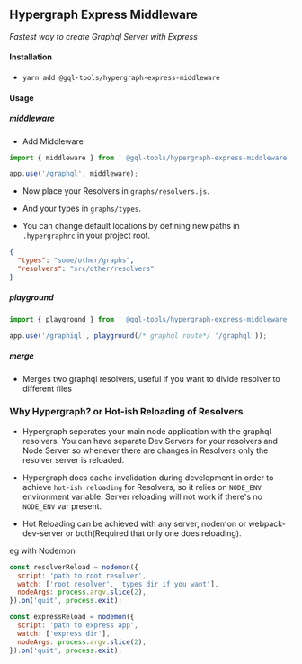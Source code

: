 ## Hypergraph Express Middleware

_Fastest way to create Graphql Server with Express_

#### Installation

- `yarn add @gql-tools/hypergraph-express-middleware`

#### Usage

##### _middleware_

- Add Middleware

```js
import { middleware } from ' @gql-tools/hypergraph-express-middleware';

app.use('/graphql', middleware);
```

- Now place your Resolvers in `graphs/resolvers.js`.

- And your types in `graphs/types`.

- You can change default locations by defining new paths in `.hypergraphrc` in your project root.

```json
{
  "types": "some/other/graphs",
  "resolvers": "src/other/resolvers"
}
```

##### _playground_

```js
import { playground } from ' @gql-tools/hypergraph-express-middleware';

app.use('/graphiql', playground(/* graphql route*/ '/graphql'));
```

##### _merge_

- Merges two graphql resolvers, useful if you want to divide resolver to different files

### Why Hypergraph? or Hot-ish Reloading of Resolvers

- Hypergraph seperates your main node application with the graphql resolvers. You can have separate Dev Servers for your resolvers and Node Server so whenever there are changes in Resolvers only the resolver server is reloaded.

- Hypergraph does cache invalidation during development in order to achieve `hot-ish reloading` for Resolvers, so it relies on `NODE_ENV` environment variable. Server reloading will not work if there's no `NODE_ENV` var present.

- Hot Reloading can be achieved with any server, nodemon or webpack-dev-server or both(Required that only one does reloading).

eg with Nodemon

```js
const resolverReload = nodemon({
  script: 'path to root resolver',
  watch: ['root resolver', 'types dir if you want'],
  nodeArgs: process.argv.slice(2),
}).on('quit', process.exit);

const expressReload = nodemon({
  script: 'path to express app',
  watch: ['express dir'],
  nodeArgs: process.argv.slice(2),
}).on('quit', process.exit);
```
